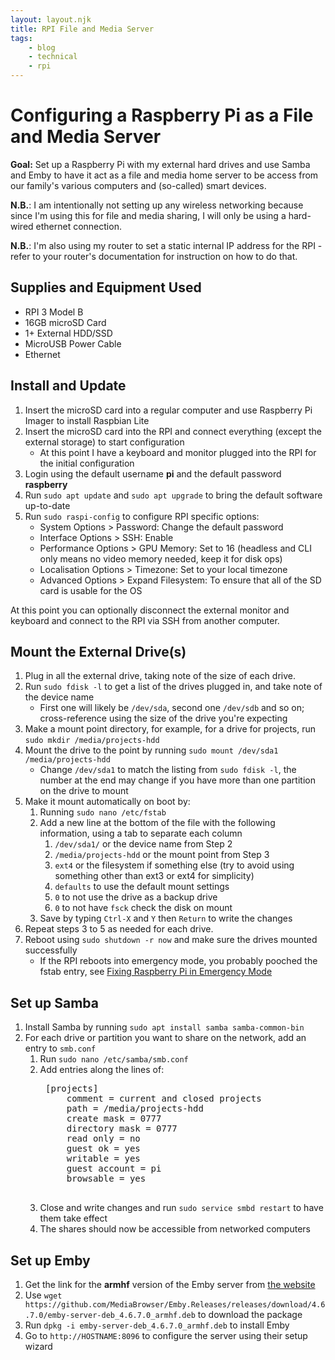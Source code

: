 ```yaml
---
layout: layout.njk
title: RPI File and Media Server
tags: 
    - blog
    - technical
    - rpi
---
```


# Configuring a Raspberry Pi as a File and Media Server

**Goal:** Set up a Raspberry Pi with my external hard drives and use Samba and Emby to have it act as a file and media home server to be access from our family's various computers and (so-called) smart devices.

**N.B.**: I am intentionally not setting up any wireless networking because since I'm using this for file and media sharing, I will only be using a hard-wired ethernet connection.

**N.B.**: I'm also using my router to set a static internal IP address for the RPI - refer to your router's documentation for instruction on how to do that.

## Supplies and Equipment Used
* RPI 3 Model B
* 16GB microSD Card
* 1+ External HDD/SSD
* MicroUSB Power Cable
* Ethernet

## Install and Update
1. Insert the microSD card into a regular computer and use Raspberry Pi Imager to install Raspbian Lite
2. Insert the microSD card into the RPI and connect everything (except the external storage) to start configuration
    * At this point I have a keyboard and monitor plugged into the RPI for the initial configuration
3. Login using the default username **pi** and the default password **raspberry**
4. Run `sudo apt update` and `sudo apt upgrade` to bring the default software up-to-date
5. Run `sudo raspi-config` to configure RPI specific options:
    * System Options > Password: Change the default password
    * Interface Options > SSH: Enable
    * Performance Options > GPU Memory: Set to 16 (headless and CLI only means no video memory needed, keep it for disk ops)
    * Localisation Options > Timezone: Set to your local timezone
    * Advanced Options > Expand Filesystem: To ensure that all of the SD card is usable for the OS

At this point you can optionally disconnect the external monitor and keyboard and connect to the RPI via SSH from another computer.

## Mount the External Drive(s)
1. Plug in all the external drive, taking note of the size of each drive.
2. Run `sudo fdisk -l` to get a list of the drives plugged in, and take note of the device name
    * First one will likely be `/dev/sda`, second one `/dev/sdb` and so on; cross-reference using the size of the drive you're expecting
3. Make a mount point directory, for example, for a drive for projects, run `sudo mkdir /media/projects-hdd`
4. Mount the drive to the point by running `sudo mount /dev/sda1 /media/projects-hdd`
    * Change `/dev/sda1` to match the listing from `sudo fdisk -l`, the number at the end may change if you have more than one partition on the drive to mount
5. Make it mount automatically on boot by:
    1. Running `sudo nano /etc/fstab`
    2. Add a new line at the bottom of the file with the following information, using a tab to separate each column
        1. `/dev/sda1/` or the device name from Step 2
        2. `/media/projects-hdd` or the mount point from Step 3
        3. `ext4` or the filesystem if something else (try to avoid using something other than ext3 or ext4 for simplicity)
        4. `defaults` to use the default mount settings
        5. `0` to not use the drive as a backup drive
        6. `0` to not have `fsck` check the disk on mount
    3. Save by typing `Ctrl-X` and `Y` then `Return` to write the changes
6. Repeat steps 3 to 5 as needed for each drive.
7. Reboot using `sudo shutdown -r now` and make sure the drives mounted successfully
    * If the RPI reboots into emergency mode, you probably pooched the fstab entry, see [Fixing Raspberry Pi in Emergency Mode](/blog/rpi-emergency-mode)

## Set up Samba
1. Install Samba by running `sudo apt install samba samba-common-bin`
2. For each drive or partition you want to share on the network, add an entry to `smb.conf`
    1. Run `sudo nano /etc/samba/smb.conf`
    2. Add entries along the lines of:
        <pre>
        [projects]
            comment = current and closed projects
            path = /media/projects-hdd
            create mask = 0777
            directory mask = 0777
            read only = no
            guest ok = yes
            writable = yes
            guest account = pi
            browsable = yes
        </pre>
    3. Close and write changes and run `sudo service smbd restart` to have them take effect
    4. The shares should now be accessible from networked computers

## Set up Emby
1. Get the link for the **armhf** version of the Emby server from [the website](https://emby.media/linux-server.html)
2. Use `wget https://github.com/MediaBrowser/Emby.Releases/releases/download/4.6.7.0/emby-server-deb_4.6.7.0_armhf.deb` to download the package
3. Run `dpkg -i emby-server-deb_4.6.7.0_armhf.deb` to install Emby
4. Go to `http://HOSTNAME:8096` to configure the server using their setup wizard